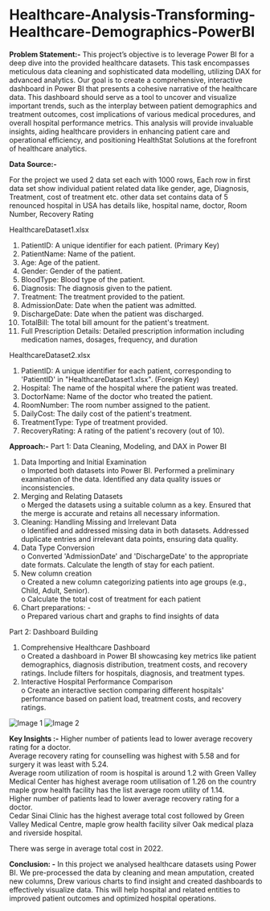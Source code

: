 # Healthcare-Analysis-Transforming-Healthcare-Demographics-PowerBI

**Problem Statement:-**
This project’s  objective is to leverage Power BI for a deep dive into the provided healthcare datasets. This task encompasses meticulous data cleaning and sophisticated data modelling, utilizing DAX for advanced analytics. Our goal is to create a comprehensive, interactive dashboard in Power BI that presents a cohesive narrative of the healthcare data. This dashboard should serve as a tool to uncover and visualize important trends, such as the interplay between patient demographics and treatment outcomes, cost implications of various medical procedures, and overall hospital performance metrics. This analysis will provide invaluable insights, aiding healthcare providers in enhancing patient care and operational efficiency, and positioning HealthStat Solutions at the forefront of healthcare analytics.


**Data Source:-**

For the project we used 2 data set each with 1000 rows, 
Each row in first data set show individual patient related data like gender, age, Diagnosis, Treatment, cost of treatment etc. 
other data set contains data of 5 renounced hospital in USA has details like, hospital name, doctor, Room Number, Recovery Rating

HealthcareDataset1.xlsx
1.	PatientID: A unique identifier for each patient. (Primary Key)
2.	PatientName: Name of the patient.
3.	Age: Age of the patient.
4.	Gender: Gender of the patient.
5.	BloodType: Blood type of the patient.
6.	Diagnosis: The diagnosis given to the patient.
7.	Treatment: The treatment provided to the patient.
8.	AdmissionDate: Date when the patient was admitted.
9.	DischargeDate: Date when the patient was discharged.
10.	TotalBill: The total bill amount for the patient's treatment.
11.	Full Prescription Details: Detailed prescription information including medication names, dosages, frequency, and duration


HealthcareDataset2.xlsx
1.	PatientID: A unique identifier for each patient, corresponding to 'PatientID' in "HealthcareDataset1.xlsx". (Foreign Key)
2.	Hospital: The name of the hospital where the patient was treated.
3.	DoctorName: Name of the doctor who treated the patient.
4.	RoomNumber: The room number assigned to the patient.
5.	DailyCost: The daily cost of the patient's treatment.
6.	TreatmentType: Type of treatment provided.
7.	RecoveryRating: A rating of the patient's recovery (out of 10).

**Approach:-**
Part 1: Data Cleaning, Modeling, and DAX in Power BI
1.	Data Importing and Initial Examination   
o	Imported both datasets into Power BI. Performed a preliminary examination of the data. Identified any data quality issues or inconsistencies.
2.	Merging and Relating Datasets   
o	Merged the datasets using a suitable column as a key. Ensured that the merge is accurate and retains all necessary information.
3.	Cleaning: Handling Missing and Irrelevant Data   
o	Identified and addressed missing data in both datasets. Addressed duplicate entries and irrelevant data points, ensuring data quality.
4.	Data Type Conversion   
o	Converted 'AdmissionDate' and 'DischargeDate' to the appropriate date formats. Calculate the length of stay for each patient.
5.	New column creation  
o	Created a new column categorizing patients into age groups (e.g., Child, Adult, Senior).   
o	Calculate the total cost of treatment for each patient   
6.	Chart preparations: -  
o	Prepared various chart and graphs to find insights of data  

Part 2: Dashboard Building
1.	Comprehensive Healthcare Dashboard   
o	Created a dashboard in Power BI showcasing key metrics like patient demographics, diagnosis distribution, treatment costs, and recovery ratings. Include filters for hospitals, diagnosis, and treatment types.
2.	Interactive Hospital Performance Comparison   
o	Create an interactive section comparing different hospitals' performance based on patient load, treatment costs, and recovery ratings.

![Image 1](https://drive.google.com/uc?id=1xrQwlxjijoKTuT83LzffD-tdrLzywOJo)
![Image 2](https://drive.google.com/uc?id=1EKm_a1HQsNBpG_uBzWZUBdYpVn7BElpy)




**Key Insights :-**
Higher number of patients lead to lower average recovery rating for a doctor.   
Average recovery rating for counselling was highest with 5.58 and for surgery it was least with 5.24.   
Average room utilization of room is hospital is around 1.2 with Green Valley Medical Center has highest average room utilisation of 1.26 on the country maple grow health facility has the list average room utility of 1.14.   
Higher number of patients lead to lower average recovery rating for a doctor.   
Cedar Sinai Clinic has the highest average total cost followed by Green Valley Medical Centre, maple grow health facility silver Oak medical plaza and riverside hospital.   

There was serge in average total cost in 2022.   

**Conclusion: -**
In this project we analysed healthcare datasets using Power BI. We pre-processed the data by cleaning and mean amputation, created new columns,
Drew various charts to find insight and created dashboards to effectively visualize data.
This will help hospital and related entities to improved patient outcomes and optimized hospital operations.

